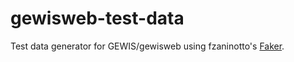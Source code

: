 # gewisweb-test-data
Test data generator for GEWIS/gewisweb using fzaninotto's [Faker](https://github.com/fzaninotto/Faker).
